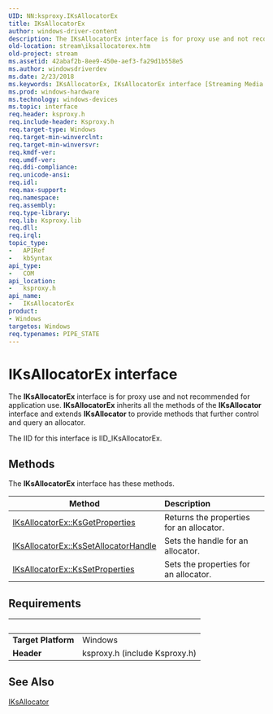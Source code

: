 ```yaml
---
UID: NN:ksproxy.IKsAllocatorEx
title: IKsAllocatorEx
author: windows-driver-content
description: The IKsAllocatorEx interface is for proxy use and not recommended for application use. IKsAllocatorEx inherits all the methods of the IKsAllocator interface and extends IKsAllocator to provide methods that further control and query an allocator.
old-location: stream\iksallocatorex.htm
old-project: stream
ms.assetid: 42abaf2b-8ee9-450e-aef3-fa29d1b558e5
ms.author: windowsdriverdev
ms.date: 2/23/2018
ms.keywords: IKsAllocatorEx, IKsAllocatorEx interface [Streaming Media Devices], IKsAllocatorEx interface [Streaming Media Devices], described, ksproxy/IKsAllocatorEx, ksproxy_58c9c83a-1a11-4e08-bf7f-e0694bf2eda5.xml, stream.iksallocatorex
ms.prod: windows-hardware
ms.technology: windows-devices
ms.topic: interface
req.header: ksproxy.h
req.include-header: Ksproxy.h
req.target-type: Windows
req.target-min-winverclnt: 
req.target-min-winversvr: 
req.kmdf-ver: 
req.umdf-ver: 
req.ddi-compliance: 
req.unicode-ansi: 
req.idl: 
req.max-support: 
req.namespace: 
req.assembly: 
req.type-library: 
req.lib: Ksproxy.lib
req.dll: 
req.irql: 
topic_type:
-	APIRef
-	kbSyntax
api_type:
-	COM
api_location:
-	ksproxy.h
api_name:
-	IKsAllocatorEx
product:
- Windows
targetos: Windows
req.typenames: PIPE_STATE
---
```


# IKsAllocatorEx interface

The <b>IKsAllocatorEx</b> interface is for proxy use and not recommended for application use. <b>IKsAllocatorEx</b> inherits all the methods of the <b>IKsAllocator</b> interface and extends <b>IKsAllocator</b> to provide methods that further control and query an allocator. 

The IID for this interface is IID_IKsAllocatorEx.

## Methods

<p>The <b>IKsAllocatorEx</b> interface has these methods.</p>

| Method | Description |
| ---- |:---- |
| [IKsAllocatorEx::KsGetProperties](nf-ksproxy-iksallocatorex-ksgetproperties.md) | Returns the properties for an allocator. |
| [IKsAllocatorEx::KsSetAllocatorHandle](nf-ksproxy-iksallocatorex-kssetallocatorhandle.md) | Sets the handle for an allocator. |
| [IKsAllocatorEx::KsSetProperties](nf-ksproxy-iksallocatorex-kssetproperties.md) | Sets the properties for an allocator. |


## Requirements
| &nbsp; | &nbsp; |
| ---- |:---- |
| **Target Platform** | Windows |
| **Header** | ksproxy.h (include Ksproxy.h) |

## See Also

<a href="https://msdn.microsoft.com/library/windows/hardware/ff559719">IKsAllocator</a>